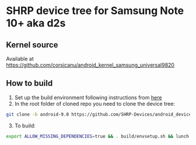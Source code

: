 # SHRP device tree for Samsung Note 10+ aka d2s

## Kernel source 
Available at https://github.com/corsicanu/android_kernel_samsung_universal9820

## How to build
1. Set up the build environment following instructions from [here](https://shrp.github.io/#/guide?id=build-shrp)
2. In the root folder of cloned repo you need to clone the device tree:
```bash
git clone -b android-9.0 https://github.com/SHRP-Devices/android_device_samsung_d2s.git device/samsung/d2s
```
3. To build:
```bash
export ALLOW_MISSING_DEPENDENCIES=true && . build/envsetup.sh && lunch omni_d2s-eng && mka recoveryimage -j128
```


